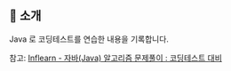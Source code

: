 ## 📑 소개
Java 로 코딩테스트를 연습한 내용을 기록합니다.

참고: <a href = "https://www.inflearn.com/course/%EC%9E%90%EB%B0%94-%EC%95%8C%EA%B3%A0%EB%A6%AC%EC%A6%98-%EB%AC%B8%EC%A0%9C%ED%92%80%EC%9D%B4-%EC%BD%94%ED%85%8C%EB%8C%80%EB%B9%84">Inflearn - 자바(Java) 알고리즘 문제풀이 : 코딩테스트 대비</a>



